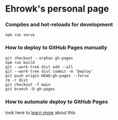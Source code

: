# Ehrowk's personal page

### Compiles and hot-reloads for development

```
npm run serve
```

### How to deploy to GitHub Pages manually

```
git checkout --orphan gh-pages
npm run build
git --work-tree dist add --all
git --work-tree dist commit -m 'Deploy'
git push origin HEAD:gh-pages --force
rm -r dist
git checkout -f main
git branch -D gh-pages
```

### How to automate deploy to GitHub Pages

look here to [learn more](https://dev.to/the_one/deploy-to-github-pages-like-a-pro-with-github-actions-4hdg) about this
